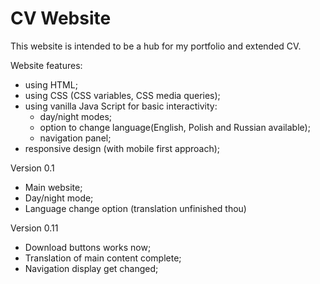 # CV Website

This website is intended to be a hub for my portfolio and extended CV.

Website features:
- using HTML;
- using CSS (CSS variables, CSS media queries);
- using vanilla Java Script for basic interactivity:
    - day/night modes;
    - option to change language(English, Polish and Russian available);
    - navigation panel;
- responsive design (with mobile first approach);

Version 0.1
- Main website;
- Day/night mode;
- Language change option (translation unfinished thou)

Version 0.11
- Download buttons works now;
- Translation of main content complete;
- Navigation display get changed;